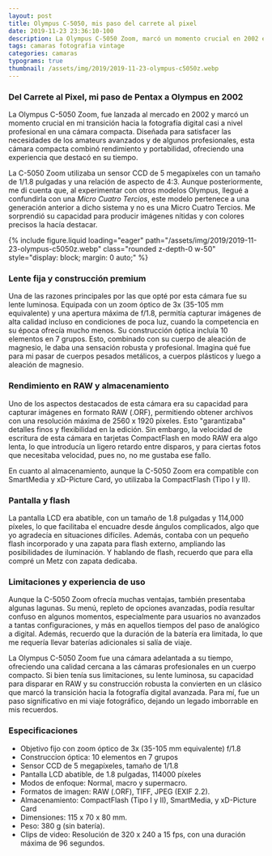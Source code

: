 ```yaml
---
layout: post
title: Olympus C-5050, mis paso del carrete al pixel
date: 2019-11-23 23:36:10-100
description: La Olympus C-5050 Zoom, marcó un momento crucial en 2002 en mi transición hacia la fotografía digital de nivel más pro con una cámara compacta.
tags: camaras fotografia vintage
categories: camaras
typograms: true
thumbnail: /assets/img/2019/2019-11-23-olympus-c5050z.webp
---
```


### Del Carrete al Pixel, mi paso de Pentax a Olympus en 2002

La Olympus C-5050 Zoom, fue lanzada al mercado en 2002 y marcó un momento crucial en mi transición hacia la fotografía digital casi a nivel profesional en una cámara compacta. Diseñada para satisfacer las necesidades de los amateurs avanzados y de algunos profesionales, esta cámara compacta combinó rendimiento y portabilidad, ofreciendo una experiencia que destacó en su tiempo.

La C-5050 Zoom utilizaba un sensor CCD de 5 megapíxeles con un tamaño de 1/1.8 pulgadas y una relación de aspecto de 4:3. Aunque posteriormente, me di cuenta que, al experimentar con otros modelos Olympus, llegué a confundirla con una *Micro Cuatro Tercios*, este modelo pertenece a una generación anterior a dicho sistema y no es una Micro Cuatro Tercios. Me sorprendió su capacidad para producir imágenes nítidas y con colores precisos la hacía destacar. 

<div class="text-center">
{% include figure.liquid loading="eager" path="/assets/img/2019/2019-11-23-olympus-c5050z.webp" class="rounded z-depth-0 w-50" style="display: block; margin: 0 auto;" %}   
</div>


### Lente fija y construcción premium

Una de las razones principales por las que opté por esta cámara fue su lente luminosa. Equipada con un zoom óptico de 3x (35-105 mm equivalente) y una apertura máxima de f/1.8, permitía capturar imágenes de alta calidad incluso en condiciones de poca luz, cuando la competencia en su época ofrecía mucho menos. Su construcción óptica incluía 10 elementos en 7 grupos. Esto, combinado con su cuerpo de aleación de magnesio, le daba una sensación robusta y profesional. Imagina qué fue para mi pasar de cuerpos pesados metálicos, a cuerpos plásticos y luego a aleación de magnesio.

### Rendimiento en RAW y almacenamiento

Uno de los aspectos destacados de esta cámara era su capacidad para capturar imágenes en formato RAW (.ORF), permitiendo obtener archivos con una resolución máxima de 2560 x 1920 píxeles. Esto "garantizaba" detalles finos y flexibilidad en la edición. Sin embargo, la velocidad de escritura de esta cámara en tarjetas CompactFlash en modo RAW era algo lenta, lo que introducía un ligero retardo entre disparos, y para ciertas fotos que necesitaba velocidad, pues no, no me gustaba ese fallo.

En cuanto al almacenamiento, aunque la C-5050 Zoom era compatible con SmartMedia y xD-Picture Card, yo utilizaba la CompactFlash (Tipo I y II).

### Pantalla y flash

La pantalla LCD era abatible, con un tamaño de 1.8 pulgadas y 114,000 píxeles, lo que facilitaba el encuadre desde ángulos complicados, algo que yo agradecía en situaciones difíciles. Además, contaba con un pequeño flash incorporado y una zapata para flash externo, ampliando las posibilidades de iluminación. Y hablando de flash, recuerdo que para ella compré un Metz con zapata dedicaba.

### Limitaciones y experiencia de uso

Aunque la C-5050 Zoom ofrecía muchas ventajas, también presentaba algunas lagunas. Su menú, repleto de opciones avanzadas, podía resultar confuso en algunos momentos, especialmente para usuarios no avanzados a tantas configuraciones, y más en aquellos tiempos del paso de analógico a digital. Además, recuerdo que la duración de la batería era limitada, lo que me requería llevar baterías adicionales si salía de viaje.

La Olympus C-5050 Zoom fue una cámara adelantada a su tiempo, ofreciendo una calidad cercana a las cámaras profesionales en un cuerpo compacto. Si bien tenía sus limitaciones, su lente luminosa, su capacidad para disparar en RAW y su construcción robusta la convierten en un clásico que marcó la transición hacia la fotografía digital avanzada. Para mí, fue un paso significativo en mi viaje fotográfico, dejando un legado imborrable en mis recuerdos.

### Especificaciones

- Objetivo fijo con zoom óptico de 3x (35-105 mm equivalente) f/1.8
- Construccion óptica: 10 elementos en 7 grupos
- Sensor CCD de 5 megapíxeles, tamaño de 1/1.8
- Pantalla LCD abatible, de 1.8 pulgadas, 114000 píxeles
- Modos de enfoque: Normal, macro y supermacro.
- Formatos de imagen: RAW (.ORF), TIFF, JPEG (EXIF 2.2).
- Almacenamiento: CompactFlash (Tipo I y II), SmartMedia, y xD-Picture Card
- Dimensiones: 115 x 70 x 80 mm.
- Peso: 380 g (sin batería).
- Clips de video: Resolución de 320 x 240 a 15 fps, con una duración máxima de 96 segundos.



